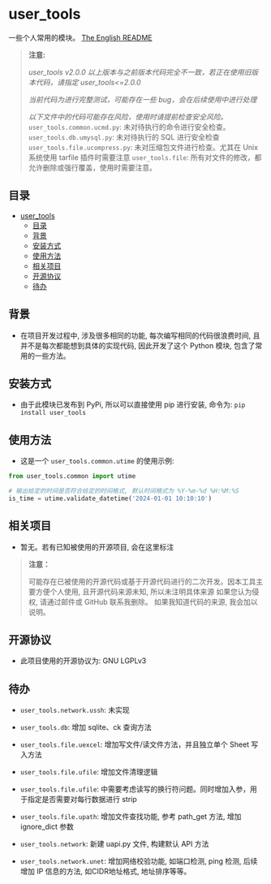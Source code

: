 # user_tools

一些个人常用的模块。
[The English README](README_EN.md)

> **注意:**
>
> *user_tools v2.0.0 以上版本与之前版本代码完全不一致，若正在使用旧版本代码，请指定 user_tools<=2.0.0*
>
> *当前代码为进行完整测试，可能存在一些 bug，会在后续使用中进行处理*
>
> *以下文件中的代码可能存在风险，使用时请提前检查安全风险。*
> `user_tools.common.ucmd.py`: 未对待执行的命令进行安全检查。
> `user_tools.db.umysql.py`: 未对待执行的 SQL 进行安全检查
> `user_tools.file.ucompress.py`: 未对压缩包文件进行检查。尤其在 Unix 系统使用 tarfile 插件时需要注意
> `user_tools.file`: 所有对文件的修改，都允许删除或强行覆盖，使用时需要注意。

## 目录

- [user\_tools](#user_tools)
  - [目录](#目录)
  - [背景](#背景)
  - [安装方式](#安装方式)
  - [使用方法](#使用方法)
  - [相关项目](#相关项目)
  - [开源协议](#开源协议)
  - [待办](#待办)

## 背景

- 在项目开发过程中, 涉及很多相同的功能, 每次编写相同的代码很浪费时间, 且并不是每次都能想到具体的实现代码, 因此开发了这个 Python 模块, 包含了常用的一些方法。

## 安装方式

- 由于此模块已发布到 PyPi, 所以可以直接使用 pip 进行安装, 命令为: `pip install user_tools`

## 使用方法

- 这是一个 `user_tools.common.utime` 的使用示例:

```Python
from user_tools.common import utime

# 输出给定的时间是否符合给定的时间格式, 默认时间格式为 %Y-%m-%d %H:%M:%S
is_time = utime.validate_datetime('2024-01-01 10:10:10')
```

## 相关项目

- 暂无。若有已知被使用的开源项目, 会在这里标注

> **注意：**
>
> 可能存在已被使用的开源代码或基于开源代码进行的二次开发。因本工具主要方便个人使用, 且开源代码来源未知, 所以未注明具体来源
> 如果您认为侵权, 请通过邮件或 GitHub 联系我删除。
> 如果我知道代码的来源, 我会加以说明。


## 开源协议

- 此项目使用的开源协议为: GNU LGPLv3

## 待办

- `user_tools.network.ussh`: 未实现

- `user_tools.db`: 增加 sqlite、ck 查询方法

- `user_tools.file.uexcel`: 增加写文件/读文件方法，并且独立单个 Sheet 写入方法

- `user_tools.file.ufile`: 增加文件清理逻辑
- `user_tools.file.ufile`: 中需要考虑读写的换行符问题。同时增加入参，用于指定是否需要对每行数据进行 strip

- `user_tools.file.upath`: 增加文件查找功能, 参考 path_get 方法, 增加 ignore_dict 参数

- `user_tools.network`: 新建 uapi.py 文件, 构建默认 API 方法

- `user_tools.network.unet`: 增加网络校验功能, 如端口检测, ping 检测, 后续增加 IP 信息的方法, 如CIDR地址格式, 地址排序等等。
